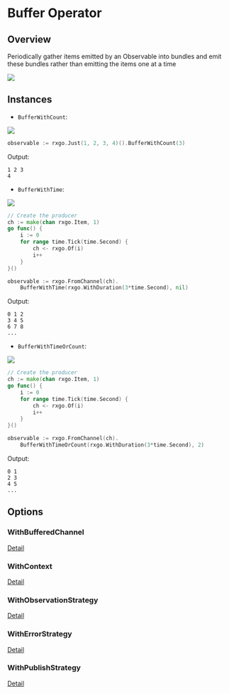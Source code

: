# Buffer Operator

## Overview

Periodically gather items emitted by an Observable into bundles and emit these bundles rather than emitting the items one at a time

![](http://reactivex.io/documentation/operators/images/Buffer.png)

## Instances

* `BufferWithCount`:

![](http://reactivex.io/documentation/operators/images/bufferWithCount3.png)

```go
observable := rxgo.Just(1, 2, 3, 4)().BufferWithCount(3)
```

Output:

```
1 2 3
4
```

* `BufferWithTime`:

![](http://reactivex.io/documentation/operators/images/bufferWithTime5.png)

```go
// Create the producer
ch := make(chan rxgo.Item, 1)
go func() {
	i := 0
	for range time.Tick(time.Second) {
		ch <- rxgo.Of(i)
		i++
	}
}()

observable := rxgo.FromChannel(ch).
	BufferWithTime(rxgo.WithDuration(3*time.Second), nil)
```

Output:

```
0 1 2
3 4 5
6 7 8
...
```

* `BufferWithTimeOrCount`:

![](http://reactivex.io/documentation/operators/images/bufferWithTimeOrCount6.png)

```go
// Create the producer
ch := make(chan rxgo.Item, 1)
go func() {
	i := 0
	for range time.Tick(time.Second) {
		ch <- rxgo.Of(i)
		i++
	}
}()

observable := rxgo.FromChannel(ch).
	BufferWithTimeOrCount(rxgo.WithDuration(3*time.Second), 2)
```

Output:

```
0 1
2 3
4 5
...
```

## Options

### WithBufferedChannel

[Detail](options.md#withbufferedchannel)

### WithContext

[Detail](options.md#withcontext)

### WithObservationStrategy

[Detail](options.md#withobservationstrategy)

### WithErrorStrategy

[Detail](options.md#witherrorstrategy)

### WithPublishStrategy

[Detail](options.md#withpublishstrategy)
